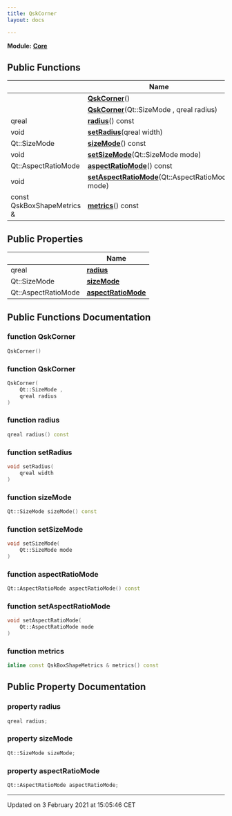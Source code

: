 ```yaml
---
title: QskCorner
layout: docs

---
```



**Module:** **[Core](/docs/modules/group__Core/)**



## Public Functions

|                | Name           |
| -------------- | -------------- |
| | **[QskCorner](/docs/classes/classQskCorner/#function-qskcorner)**() |
| | **[QskCorner](/docs/classes/classQskCorner/#function-qskcorner)**(Qt::SizeMode , qreal radius) |
| qreal | **[radius](/docs/classes/classQskCorner/#function-radius)**() const |
| void | **[setRadius](/docs/classes/classQskCorner/#function-setradius)**(qreal width) |
| Qt::SizeMode | **[sizeMode](/docs/classes/classQskCorner/#function-sizemode)**() const |
| void | **[setSizeMode](/docs/classes/classQskCorner/#function-setsizemode)**(Qt::SizeMode mode) |
| Qt::AspectRatioMode | **[aspectRatioMode](/docs/classes/classQskCorner/#function-aspectratiomode)**() const |
| void | **[setAspectRatioMode](/docs/classes/classQskCorner/#function-setaspectratiomode)**(Qt::AspectRatioMode mode) |
| const QskBoxShapeMetrics & | **[metrics](/docs/classes/classQskCorner/#function-metrics)**() const |

## Public Properties

|                | Name           |
| -------------- | -------------- |
| qreal | **[radius](/docs/classes/classQskCorner/#property-radius)**  |
| Qt::SizeMode | **[sizeMode](/docs/classes/classQskCorner/#property-sizemode)**  |
| Qt::AspectRatioMode | **[aspectRatioMode](/docs/classes/classQskCorner/#property-aspectratiomode)**  |

## Public Functions Documentation

### function QskCorner

```cpp
QskCorner()
```


### function QskCorner

```cpp
QskCorner(
    Qt::SizeMode ,
    qreal radius
)
```


### function radius

```cpp
qreal radius() const
```


### function setRadius

```cpp
void setRadius(
    qreal width
)
```


### function sizeMode

```cpp
Qt::SizeMode sizeMode() const
```


### function setSizeMode

```cpp
void setSizeMode(
    Qt::SizeMode mode
)
```


### function aspectRatioMode

```cpp
Qt::AspectRatioMode aspectRatioMode() const
```


### function setAspectRatioMode

```cpp
void setAspectRatioMode(
    Qt::AspectRatioMode mode
)
```


### function metrics

```cpp
inline const QskBoxShapeMetrics & metrics() const
```


## Public Property Documentation

### property radius

```cpp
qreal radius;
```


### property sizeMode

```cpp
Qt::SizeMode sizeMode;
```


### property aspectRatioMode

```cpp
Qt::AspectRatioMode aspectRatioMode;
```


-------------------------------

Updated on  3 February 2021 at 15:05:46 CET
